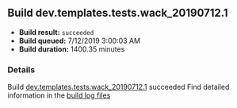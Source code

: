 ## Build dev.templates.tests.wack_20190712.1
- **Build result:** `succeeded`
- **Build queued:** 7/12/2019 3:00:03 AM
- **Build duration:** 1400.35 minutes
### Details
Build [dev.templates.tests.wack_20190712.1](https://winappstudio.visualstudio.com/web/build.aspx?pcguid=a4ef43be-68ce-4195-a619-079b4d9834c2&builduri=vstfs%3a%2f%2f%2fBuild%2fBuild%2f29546) succeeded
Find detailed information in the [build log files](https://uwpctdiags.blob.core.windows.net/buildlogs/dev.templates.tests.wack_20190712.1_logs.zip)
